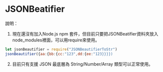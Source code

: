 # JSONBeatifier

說明：
1. 現在還沒有加入Node.js npm 套件，但目前只要把JSONBeatifier資料夾放入node_modules裡面，可以用require來使用。
  ```javascript
  let jsonBeautifier = require("JSONBeautifierToStr")
  jsonBeautifier({aa:{bb:{cc:"123",dd:{ee:"123}}}})
  ```
2. 目前只有支援 JSON 最底層為 String/Number/Array 類型可以正常使用。

